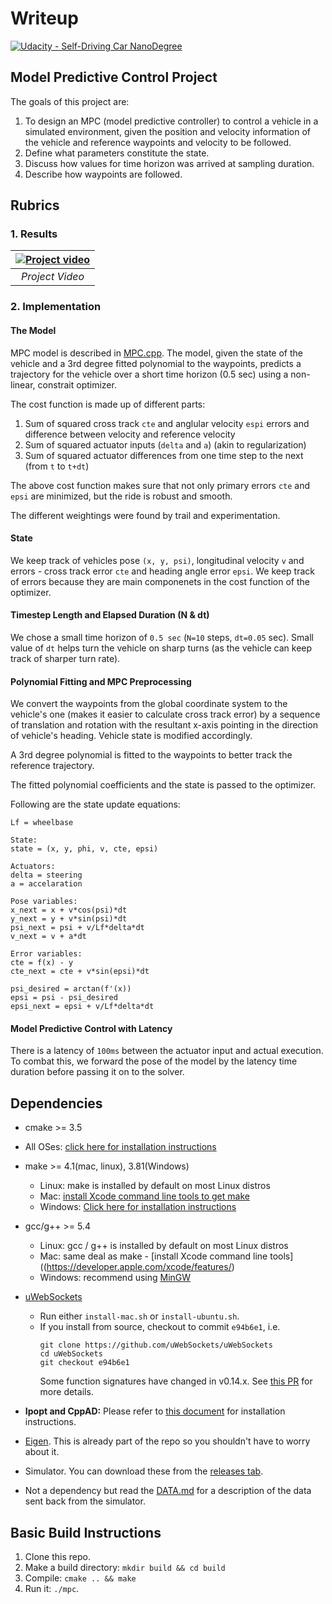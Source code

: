 # Writeup
[![Udacity - Self-Driving Car NanoDegree](https://s3.amazonaws.com/udacity-sdc/github/shield-carnd.svg)](http://www.udacity.com/drive)

## Model Predictive Control Project

The goals of this project are:

1. To design an MPC (model predictive controller) to control a vehicle in a simulated environment, given the position and velocity information of the vehicle and reference waypoints and velocity to be followed.
2. Define what parameters constitute the state.
3. Discuss how values for time horizon was arrived at sampling duration.
4. Describe how waypoints are followed.

## Rubrics

### 1. Results

| [![Project video](https://img.youtube.com/vi/iq4THfsUjXU/0.jpg)](https://www.youtube.com/watch?v=iq4THfsUjXU "Project video") |
|:--:|
| *Project Video* |

### 2. Implementation
#### The Model
MPC model is described in [MPC.cpp](src/MPC.cpp). The model, given the state of the vehicle and a 3rd degree fitted polynomial to the waypoints, predicts a trajectory for the vehicle over a short time horizon (0.5 sec) using a non-linear, constrait optimizer.

The cost function is made up of different parts:

1. Sum of squared cross track `cte` and anglular velocity `espi` errors and difference between velocity and reference velocity
2. Sum of squared actuator inputs (`delta` and `a`) (akin to regularization)
3. Sum of squared actuator differences from one time step to the next (from `t` to `t+dt`)

The above cost function makes sure that not only primary errors `cte` and `epsi` are minimized, but the ride is robust and smooth.

The different weightings were found by trail and experimentation.

#### State
We keep track of vehicles pose `(x, y, psi)`, longitudinal velocity `v` and errors - cross track error `cte` and heading angle error `epsi`. We keep track of errors because they are main componenets in the cost function of the optimizer.

#### Timestep Length and Elapsed Duration (N & dt)
We chose a small time horizon of `0.5 sec` (`N=10` steps, `dt=0.05` sec). Small value of `dt` helps turn the vehicle on sharp turns (as the vehicle can keep track of sharper turn rate).

#### Polynomial Fitting and MPC Preprocessing
We convert the waypoints from the global coordinate system to the vehicle's one (makes it easier to calculate cross track error) by a sequence of translation and rotation with the resultant x-axis pointing in the direction of vehicle's heading. Vehicle state is modified accordingly.

A 3rd degree polynomial is fitted to the waypoints to better track the reference trajectory.

The fitted polynomial coefficients and the state is passed to the optimizer.

Following are the state update equations:

```
Lf = wheelbase

State:
state = (x, y, phi, v, cte, epsi)

Actuators:
delta = steering
a = accelaration

Pose variables:
x_next = x + v*cos(psi)*dt
y_next = y + v*sin(psi)*dt
psi_next = psi + v/Lf*delta*dt
v_next = v + a*dt

Error variables:
cte = f(x) - y
cte_next = cte + v*sin(epsi)*dt

psi_desired = arctan(f'(x))
epsi = psi - psi_desired
epsi_next = epsi + v/Lf*delta*dt
```

#### Model Predictive Control with Latency
There is a latency of `100ms` between the actuator input and actual execution. To combat this, we forward the pose of the model by the latency time duration before passing it on to the solver. 

## Dependencies

* cmake >= 3.5
 * All OSes: [click here for installation instructions](https://cmake.org/install/)
* make >= 4.1(mac, linux), 3.81(Windows)
  * Linux: make is installed by default on most Linux distros
  * Mac: [install Xcode command line tools to get make](https://developer.apple.com/xcode/features/)
  * Windows: [Click here for installation instructions](http://gnuwin32.sourceforge.net/packages/make.htm)
* gcc/g++ >= 5.4
  * Linux: gcc / g++ is installed by default on most Linux distros
  * Mac: same deal as make - [install Xcode command line tools]((https://developer.apple.com/xcode/features/)
  * Windows: recommend using [MinGW](http://www.mingw.org/)
* [uWebSockets](https://github.com/uWebSockets/uWebSockets)
  * Run either `install-mac.sh` or `install-ubuntu.sh`.
  * If you install from source, checkout to commit `e94b6e1`, i.e.
    ```
    git clone https://github.com/uWebSockets/uWebSockets
    cd uWebSockets
    git checkout e94b6e1
    ```
    Some function signatures have changed in v0.14.x. See [this PR](https://github.com/udacity/CarND-MPC-Project/pull/3) for more details.

* **Ipopt and CppAD:** Please refer to [this document](https://github.com/udacity/CarND-MPC-Project/blob/master/install_Ipopt_CppAD.md) for installation instructions.
* [Eigen](http://eigen.tuxfamily.org/index.php?title=Main_Page). This is already part of the repo so you shouldn't have to worry about it.
* Simulator. You can download these from the [releases tab](https://github.com/udacity/self-driving-car-sim/releases).
* Not a dependency but read the [DATA.md](./DATA.md) for a description of the data sent back from the simulator.


## Basic Build Instructions

1. Clone this repo.
2. Make a build directory: `mkdir build && cd build`
3. Compile: `cmake .. && make`
4. Run it: `./mpc`.
